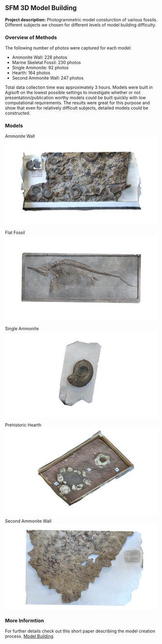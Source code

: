 ## SFM 3D Model Building

**Project description:** Photogrammetric model consturction of various fossils. Different subjects we chosen for different levels of model building difficulty. 

### Overview of Methods

The following number of photos were captured for each model:

- Ammonite Wall: 228 photos
- Marine Skeletal Fossil: 230 photos
- Single Ammonite: 92 photos
- Hearth: 164 photos
- Second Ammonite Wall: 247 photos

Total data collection time was approximately 3 hours. Models were built in Agisoft on the lowest possible settings to investigate whether or not presentation/publication worthy models could be built quickly with low computational requirements. The results were great for this purpose and show that even for relatively difficult subjects, detailed models could be constructed. 

### Models

Ammonite Wall
<img src="images/models/AW.png?raw=true"/>

Flat Fossil
<img src="images/models/FB.png?raw=true"/>

Single Ammonite
<img src="images/models/A.png?raw=true"/>

Prehistoric Hearth
<img src="images/models/H.png?raw=true"/>

Second Ammonite Wall
<img src="images/models/AW2.png?raw=true"/>

### More Informtion

For further details check out this short paper describing the model creation process. [Model Building](https://docs.google.com/document/d/17sV9eYAR8UivOzMa3jP1dvYF8CQ4RIuJhhQtRQ1Deu0/edit?usp=sharing).

